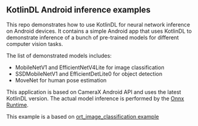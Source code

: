 ##  KotlinDL Android inference examples

This repo demonstrates how to use KotlinDL for neural network inference on Android devices.
It contains a simple Android app that uses KotlinDL to demonstrate inference of a bunch of pre-trained models for different computer vision tasks.

The list of demonstrated models includes:
* MobileNetV1 and EfficientNetV4Lite for image classification
* SSDMobileNetV1 and EfficientDetLite0 for object detection
* MoveNet for human pose estimation

This application is based on CameraX Android API and uses the latest KotlinDL version.
The actual model inference is performed by the [Onnx Runtime](https://github.com/microsoft/onnxruntime).

This example is a based on [ort_image_classification example](https://github.com/guoyu-wang/ort_image_classification_android)
